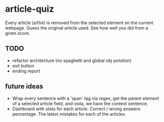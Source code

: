 # article-quiz
Every article (a/the) is removed from the selected element on the current webpage. Guess the original article used. See how well you did from a given score.

## TODO
- refactor architecture (no spaghetti and global obj polution)
- exit button
- ending report

## future ideas
- Wrap every sentence with a 'span' tag via regex, get the parent element of a selected article field, and voila, we have the context sentence.
- Dashboard with stats for each article. Correct / wrong answers percentage. The latest mistakes for each of the articles.